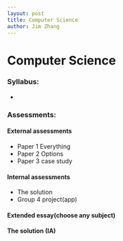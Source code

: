 ```yaml
---
layout: post
title: Computer Science
author: Jim Zhang
---
```


# Computer Science

### Syllabus:
- 

### Assessments:
#### External assessments
* Paper 1 Everything
* Paper 2 Options
* Paper 3 case study

#### Internal assessments
* The solution
* Group 4 project(app)

#### Extended essay(choose any subject)

#### The solution (IA)
